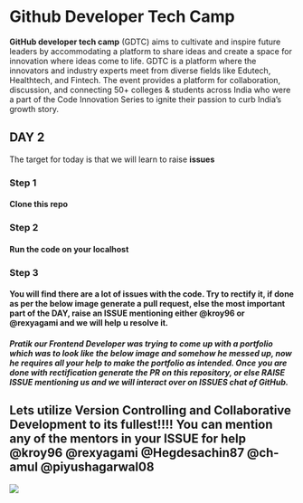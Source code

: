 # Github Developer Tech Camp

**GitHub developer tech camp** (GDTC) aims to cultivate and inspire future leaders by accommodating a platform to share ideas and create a space for innovation where ideas come to life. GDTC is a platform where the innovators and industry experts meet from diverse fields like Edutech, Healthtech, and Fintech. The event provides a platform for collaboration, discussion, and connecting 50+ colleges & students across India who were a part of the Code Innovation Series to ignite their passion to curb India’s growth story.


## DAY 2

The target for today is that we will learn to raise **issues** 

### Step 1
#### Clone this repo

### Step 2
#### Run the code on your localhost


### Step 3
#### You will find there are a lot of issues with the code. Try to rectify it, if done as per the below image generate a pull request, else the most important part of the DAY, raise an ISSUE mentioning either @kroy96 or @rexyagami and we will help u resolve it.



##### Pratik our Frontend Developer was trying to come up with a portfolio which was to look like the below image and somehow he messed up, now he requires all your help to make the portfolio as intended. Once you are done with rectification generate the PR on this repository, or else RAISE ISSUE mentioning us and we will interact over on ISSUES chat of GitHub.

## Lets utilize Version Controlling and Collaborative Development to its fullest!!!!     You can mention any of the mentors in your ISSUE for help @kroy96 @rexyagami @Hegdesachin87 @ch-amul @piyushagarwal08

![](https://storage.googleapis.com/incind/Day-2sAnqwXm)
